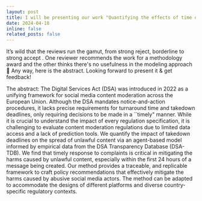 ```yaml
---
layout: post
title: I will be presenting our work "Quantifying the effects of time delay in illegal content takedown" at [$IC^{2}S^{2}$ 2024](https://ic2s2-2024.org/). See you there! 
date: 2024-04-18
inline: false
related_posts: false
---
```


It’s wild that the reviews run the gamut, from strong reject, borderline to strong accept . One reviewer recommends the work for a methodology award and the other thinks there's no usefulness in the modeling approach 🫣 Any way, here is the abstract. Looking forward to present it & get feedback!

The abstract: 
The Digital Services Act (DSA) was introduced in 2022 as a unifying framework for social media content moderation across the European Union. Although the DSA mandates notice-and-action procedures, it lacks precise requirements for turnaround time and takedown deadlines, only requiring decisions to be made in a ``timely" manner. While it is crucial to understand the impact of every regulation specification, it is challenging to evaluate content moderation regulations due to limited data access and a lack of prediction tools. We quantify the impact of takedown deadlines on the spread of unlawful content via an agent-based model informed by empirical data from the DSA Transparency Database (DSA-TDB). 
We find that timely response to complaints is critical in mitigating the harms caused by unlawful content, especially within the first 24 hours of a message being created. Our method provides a traceable, and replicable framework to craft policy recommendations that effectively mitigate the harms caused by abusive social media actors. The method can be adapted to accommodate the designs of different platforms and diverse country-specific regulatory contexts.